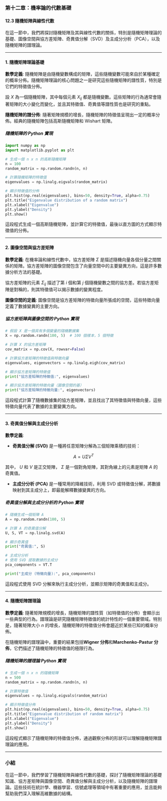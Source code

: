 ### 第十二章：機率論的代數基礎

#### 12.3 隨機矩陣與線性代數

在這一節中，我們將探討隨機矩陣及其與線性代數的關係，特別是隨機矩陣理論的基礎、圖像空間與協方差矩陣、奇異值分解（SVD）及主成分分析（PCA），以及隨機矩陣的譜理論。

---

#### 1. 隨機矩陣理論基礎

**數學定義**:
隨機矩陣是由隨機變數構成的矩陣，這些隨機變數可能來自於某種確定的概率分佈。隨機矩陣理論的核心問題之一是研究這些隨機矩陣的譜性質，特別是它們的特徵值分佈。

設  $`X`$  為一個隨機矩陣，其中每個元素  $`X_{ij}`$  都是隨機變數。這些矩陣的行為通常會隨著矩陣的大小變化而變化，並且其特徵值、奇異值等譜性質也是研究的重點。

**隨機矩陣的譜分佈**:
隨著矩陣規模的增長，隨機矩陣的特徵值呈現出一定的概率分佈。經典的隨機矩陣包括高斯隨機矩陣和 Wishart 矩陣。

##### 隨機矩陣的 Python 實現

```python
import numpy as np
import matplotlib.pyplot as plt

# 生成一個 n x n 的高斯隨機矩陣
n = 100
random_matrix = np.random.randn(n, n)

# 計算隨機矩陣的特徵值
eigenvalues = np.linalg.eigvals(random_matrix)

# 顯示特徵值的分佈
plt.hist(np.real(eigenvalues), bins=50, density=True, alpha=0.75)
plt.title("Eigenvalue distribution of a random matrix")
plt.xlabel("Eigenvalue")
plt.ylabel("Density")
plt.show()
```

這段程式生成一個高斯隨機矩陣，並計算它的特徵值，最後以直方圖的方式顯示特徵值的分佈。

---

#### 2. 圖像空間與協方差矩陣

**數學定義**:
在機率論和線性代數中，協方差矩陣  $`\Sigma`$  是描述隨機向量各個分量之間關係的矩陣。協方差矩陣的圖像空間包含了向量空間中的主要變異方向，這是許多數據分析方法的基礎。

協方差矩陣的元素  $`\Sigma_{ij}`$  描述了第  $`i`$  個和第  $`j`$  個隨機變數之間的協方差。若協方差矩陣是對稱的，則其特徵值可以揭示數據的變異程度。

**圖像空間的定義**:
圖像空間是協方差矩陣的特徵向量所張成的空間，這些特徵向量定義了數據變異的主要方向。

##### 協方差矩陣與圖像空間的 Python 實現

```python
# 假設 X 是一個具有多個變量的隨機數據集
X = np.random.randn(100, 5)  # 100 個樣本，5 個特徵

# 計算 X 的協方差矩陣
cov_matrix = np.cov(X, rowvar=False)

# 計算協方差矩陣的特徵值與特徵向量
eigenvalues, eigenvectors = np.linalg.eigh(cov_matrix)

# 顯示協方差矩陣的特徵值
print("協方差矩陣的特徵值:", eigenvalues)

# 顯示協方差矩陣的特徵向量（圖像空間的基）
print("協方差矩陣的特徵向量:", eigenvectors)
```

這段程式計算了隨機數據集的協方差矩陣，並且找出了其特徵值與特徵向量，這些特徵向量代表了數據的主要變異方向。

---

#### 3. 奇異值分解與主成分分析

**數學定義**:
- **奇異值分解 (SVD)** 是一種將任意矩陣分解為三個矩陣乘積的技術：
  
```math
A = U \Sigma V^T
```

  其中， $`U`$  和  $`V`$  是正交矩陣， $`\Sigma`$  是一個對角矩陣，其對角線上的元素是矩陣  $`A`$  的奇異值。

- **主成分分析 (PCA)** 是一種常用的降維技術，利用 SVD 或特徵值分解，將數據映射到其主成分上，即最能解釋數據變異的方向。

##### 奇異值分解與主成分分析的 Python 實現

```python
# 隨機生成一個矩陣 A
A = np.random.randn(100, 5)

# 計算 A 的奇異值分解
U, S, VT = np.linalg.svd(A)

# 顯示奇異值
print("奇異值:", S)

# 主成分分析
# 使用 SVD 提取數據的主成分
pca_components = VT.T

print("主成分 (特徵向量):", pca_components)
```

這段程式使用 SVD 分解來執行主成分分析，並顯示矩陣的奇異值和主成分。

---

#### 4. 隨機矩陣譜理論

**數學定義**:
隨著矩陣規模的增長，隨機矩陣的譜性質（如特徵值的分佈）會顯示出一些典型的行為。譜理論是研究隨機矩陣特徵值的統計特性的一個重要領域。特別是，隨著矩陣大小  $`n`$  的增長，隨機矩陣的特徵值分佈會趨近於某些已知的概率分佈。

在隨機矩陣的譜理論中，重要的結果包括**Wigner 分佈**和**Marchenko-Pastur 分佈**，它們描述了隨機矩陣的特徵值的極限行為。

##### 隨機矩陣的譜理論 Python 實現

```python
# 生成一個 n x n 的隨機矩陣
n = 500
random_matrix = np.random.randn(n, n)

# 計算特徵值
eigenvalues = np.linalg.eigvals(random_matrix)

# 顯示特徵值分佈
plt.hist(np.real(eigenvalues), bins=50, density=True, alpha=0.75)
plt.title("Eigenvalue distribution of random matrix")
plt.xlabel("Eigenvalue")
plt.ylabel("Density")
plt.show()
```

這段程式顯示了隨機矩陣的特徵值分佈，通過觀察分佈的形狀可以理解隨機矩陣譜理論的應用。

---

### 小結

在這一節中，我們學習了隨機矩陣與線性代數的基礎，探討了隨機矩陣理論的基礎知識、協方差矩陣與圖像空間、奇異值分解與主成分分析，以及隨機矩陣的譜理論。這些技術在統計學、機器學習、信號處理等領域中有著重要的應用，並且能夠幫助我們深入理解高維數據的結構。